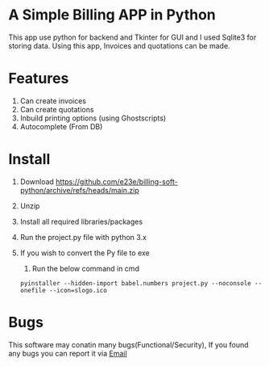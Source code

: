# A Simple Billing APP in Python
This app use python for backend and Tkinter for GUI and I used Sqlite3 for storing data. Using this app, Invoices and quotations can be made. 


# Features
1. Can create invoices
2. Can create quotations
3. Inbuild printing options (using Ghostscripts)
4. Autocomplete (From DB)

# Install
1. Download https://github.com/e23e/billing-soft-python/archive/refs/heads/main.zip
2. Unzip
3. Install all required libraries/packages 
4. Run the project.py file with python 3.x
5. If you wish to convert the Py file to exe
    1. Run the below command in cmd
    
    
    ``` pyinstaller --hidden-import babel.numbers project.py --noconsole --onefile --icon=slogo.ico ```

# Bugs
This software may conatin many bugs(Functional/Security), If you found any bugs you can report it via [Email](mailto:merbin8300@gmail.com)































